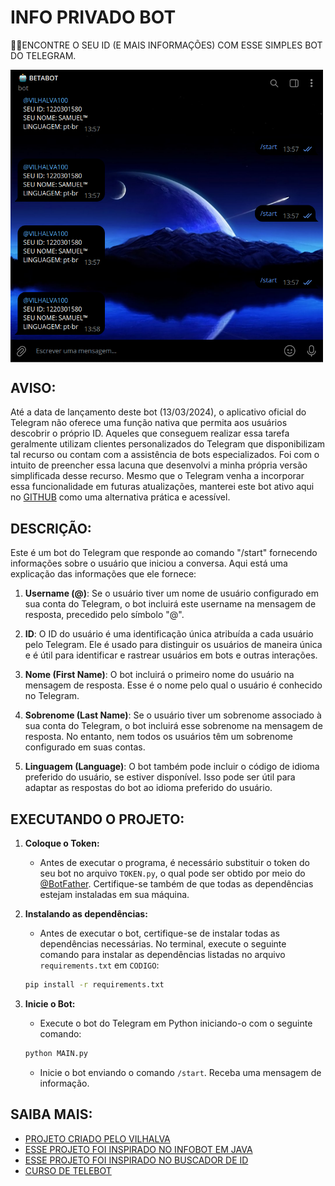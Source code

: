 # INFO PRIVADO BOT
🧑‍💻ENCONTRE O SEU ID (E MAIS INFORMAÇÕES) COM ESSE SIMPLES BOT DO TELEGRAM.

<img src="FOTO.png" align="center" width="500"> <br>

## AVISO:
Até a data de lançamento deste bot (13/03/2024), o aplicativo oficial do Telegram não oferece uma função nativa que permita aos usuários descobrir o próprio ID. Aqueles que conseguem realizar essa tarefa geralmente utilizam clientes personalizados do Telegram que disponibilizam tal recurso ou contam com a assistência de bots especializados. Foi com o intuito de preencher essa lacuna que desenvolvi a minha própria versão simplificada desse recurso. Mesmo que o Telegram venha a incorporar essa funcionalidade em futuras atualizações, manterei este bot ativo aqui no [GITHUB](https://github.com/VILHALVA?tab=repositories&q=+topic:BOT) como uma alternativa prática e acessível.

## DESCRIÇÃO:
Este é um bot do Telegram que responde ao comando "/start" fornecendo informações sobre o usuário que iniciou a conversa. Aqui está uma explicação das informações que ele fornece:

1. **Username (@)**: Se o usuário tiver um nome de usuário configurado em sua conta do Telegram, o bot incluirá este username na mensagem de resposta, precedido pelo símbolo "@".

2. **ID**: O ID do usuário é uma identificação única atribuída a cada usuário pelo Telegram. Ele é usado para distinguir os usuários de maneira única e é útil para identificar e rastrear usuários em bots e outras interações.

3. **Nome (First Name)**: O bot incluirá o primeiro nome do usuário na mensagem de resposta. Esse é o nome pelo qual o usuário é conhecido no Telegram.

4. **Sobrenome (Last Name)**: Se o usuário tiver um sobrenome associado à sua conta do Telegram, o bot incluirá esse sobrenome na mensagem de resposta. No entanto, nem todos os usuários têm um sobrenome configurado em suas contas.

5. **Linguagem (Language)**: O bot também pode incluir o código de idioma preferido do usuário, se estiver disponível. Isso pode ser útil para adaptar as respostas do bot ao idioma preferido do usuário.

## EXECUTANDO O PROJETO:
1. **Coloque o Token:**
   - Antes de executar o programa, é necessário substituir o token do seu bot no arquivo `TOKEN.py`, o qual pode ser obtido por meio do [@BotFather](https://t.me/BotFather). Certifique-se também de que todas as dependências estejam instaladas em sua máquina. 

2. **Instalando as dependências:**
   - Antes de executar o bot, certifique-se de instalar todas as dependências necessárias. No terminal, execute o seguinte comando para instalar as dependências listadas no arquivo `requirements.txt` em `CODIGO`:
   ```bash
   pip install -r requirements.txt
   ```

3. **Inicie o Bot:**
   - Execute o bot do Telegram em Python iniciando-o com o seguinte comando:
   ```bash
   python MAIN.py
   ```

   - Inicie o bot enviando o comando `/start`. Receba uma mensagem de informação.

## SAIBA MAIS:
- [PROJETO CRIADO PELO VILHALVA](https://github.com/VILHALVA)
- [ESSE PROJETO FOI INSPIRADO NO INFOBOT EM JAVA](https://github.com/nadam/userinfobot)
- [ESSE PROJETO FOI INSPIRADO NO BUSCADOR DE ID](https://github.com/VILHALVA/BUSCADOR-DE-ID)
- [CURSO DE TELEBOT](https://github.com/VILHALVA/CURSO-DE-TELEBOT)

